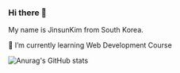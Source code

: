 ### Hi there 👋

My name is JinsunKim from South Korea.

🌱 I’m currently learning Web Development Course


![Anurag's GitHub stats](https://github-readme-stats.vercel.app/api?username=jinsunkimdev&show_icons=true&theme=tokyonight)

